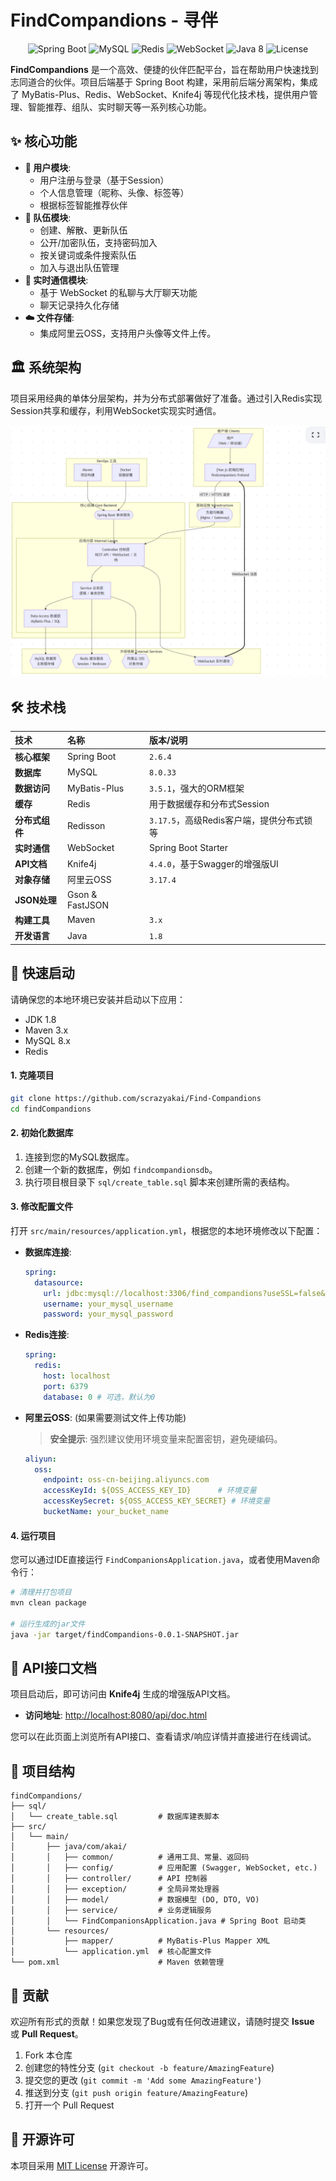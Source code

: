# FindCompandions - 寻伴

<p align="center">
  <img src="https://img.shields.io/badge/Spring%20Boot-2.6.4-brightgreen" alt="Spring Boot">
  <img src="https://img.shields.io/badge/MySQL-8.0.33-blue" alt="MySQL">
  <img src="https://img.shields.io/badge/Redis-blueviolet" alt="Redis">
  <img src="https://img.shields.io/badge/WebSocket-orange" alt="WebSocket">
  <img src="https://img.shields.io/badge/Java-8-red" alt="Java 8">
  <img src="https://img.shields.io/badge/license-MIT-green" alt="License">
</p>

**FindCompandions** 是一个高效、便捷的伙伴匹配平台，旨在帮助用户快速找到志同道合的伙伴。项目后端基于 Spring Boot 构建，采用前后端分离架构，集成了 MyBatis-Plus、Redis、WebSocket、Knife4j 等现代化技术栈，提供用户管理、智能推荐、组队、实时聊天等一系列核心功能。

## ✨ 核心功能

-   **👤 用户模块**:
    -   用户注册与登录（基于Session）
    -   个人信息管理（昵称、头像、标签等）
    -   根据标签智能推荐伙伴
-   **👥 队伍模块**:
    -   创建、解散、更新队伍
    -   公开/加密队伍，支持密码加入
    -   按关键词或条件搜索队伍
    -   加入与退出队伍管理
-   **💬 实时通信模块**:
    -   基于 WebSocket 的私聊与大厅聊天功能
    -   聊天记录持久化存储
-   **☁️ 文件存储**:
    -   集成阿里云OSS，支持用户头像等文件上传。

## 🏛️ 系统架构

项目采用经典的单体分层架构，并为分布式部署做好了准备。通过引入Redis实现Session共享和缓存，利用WebSocket实现实时通信。

![alt text](image.png)

## 🛠️ 技术栈

| 技术 | 名称 | 版本/说明 |
| :--- | :--- | :--- |
| **核心框架** | Spring Boot | `2.6.4` |
| **数据库** | MySQL | `8.0.33` |
| **数据访问** | MyBatis-Plus | `3.5.1`，强大的ORM框架 |
| **缓存** | Redis | 用于数据缓存和分布式Session |
| **分布式组件**| Redisson | `3.17.5`，高级Redis客户端，提供分布式锁等 |
| **实时通信** | WebSocket | Spring Boot Starter |
| **API文档** | Knife4j | `4.4.0`，基于Swagger的增强版UI |
| **对象存储** | 阿里云OSS | `3.17.4` |
| **JSON处理** | Gson & FastJSON | |
| **构建工具** | Maven | `3.x` |
| **开发语言** | Java | `1.8` |

## 🚀 快速启动

请确保您的本地环境已安装并启动以下应用：
-   JDK 1.8
-   Maven 3.x
-   MySQL 8.x
-   Redis

#### 1. 克隆项目

```bash
git clone https://github.com/scrazyakai/Find-Compandions
cd findCompandions
```

#### 2. 初始化数据库

1.  连接到您的MySQL数据库。
2.  创建一个新的数据库，例如 `findcompandionsdb`。
3.  执行项目根目录下 `sql/create_table.sql` 脚本来创建所需的表结构。

#### 3. 修改配置文件

打开 `src/main/resources/application.yml`，根据您的本地环境修改以下配置：

-   **数据库连接**:
    ```yaml
    spring:
      datasource:
        url: jdbc:mysql://localhost:3306/find_compandions?useSSL=false&serverTimezone=UTC
        username: your_mysql_username
        password: your_mysql_password
    ```
-   **Redis连接**:
    ```yaml
    spring:
      redis:
        host: localhost
        port: 6379
        database: 0 # 可选，默认为0
    ```
-   **阿里云OSS**: (如果需要测试文件上传功能)
    > **安全提示**: 强烈建议使用环境变量来配置密钥，避免硬编码。
    ```yaml
    aliyun:
      oss:
        endpoint: oss-cn-beijing.aliyuncs.com
        accessKeyId: ${OSS_ACCESS_KEY_ID}      # 环境变量
        accessKeySecret: ${OSS_ACCESS_KEY_SECRET} # 环境变量
        bucketName: your_bucket_name
    ```

#### 4. 运行项目

您可以通过IDE直接运行 `FindCompanionsApplication.java`，或者使用Maven命令行：

```bash
# 清理并打包项目
mvn clean package

# 运行生成的jar文件
java -jar target/findCompandions-0.0.1-SNAPSHOT.jar
```

## 📖 API接口文档

项目启动后，即可访问由 **Knife4j** 生成的增强版API文档。

-   **访问地址**: [http://localhost:8080/api/doc.html](http://localhost:8080/api/doc.html)

您可以在此页面上浏览所有API接口、查看请求/响应详情并直接进行在线调试。

## 📁 项目结构

```
findCompandions/
├── sql/
│   └── create_table.sql         # 数据库建表脚本
├── src/
│   └── main/
│       ├── java/com/akai/
│       │   ├── common/          # 通用工具、常量、返回码
│       │   ├── config/          # 应用配置 (Swagger, WebSocket, etc.)
│       │   ├── controller/      # API 控制器
│       │   ├── exception/       # 全局异常处理器
│       │   ├── model/           # 数据模型 (DO, DTO, VO)
│       │   ├── service/         # 业务逻辑服务
│       │   └── FindCompanionsApplication.java # Spring Boot 启动类
│       └── resources/
│           ├── mapper/          # MyBatis-Plus Mapper XML
│           └── application.yml  # 核心配置文件
└── pom.xml                      # Maven 依赖管理
```

## 🤝 贡献

欢迎所有形式的贡献！如果您发现了Bug或有任何改进建议，请随时提交 **Issue** 或 **Pull Request**。

1.  Fork 本仓库
2.  创建您的特性分支 (`git checkout -b feature/AmazingFeature`)
3.  提交您的更改 (`git commit -m 'Add some AmazingFeature'`)
4.  推送到分支 (`git push origin feature/AmazingFeature`)
5.  打开一个 Pull Request

## 📄 开源许可

本项目采用 [MIT License](LICENSE) 开源许可。
